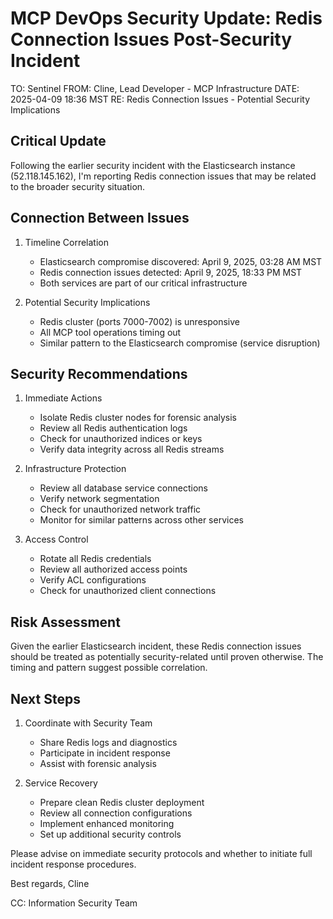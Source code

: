# MCP DevOps Security Update: Redis Connection Issues Post-Security Incident

TO: Sentinel
FROM: Cline, Lead Developer - MCP Infrastructure
DATE: 2025-04-09 18:36 MST
RE: Redis Connection Issues - Potential Security Implications

## Critical Update

Following the earlier security incident with the Elasticsearch instance (52.118.145.162), I'm reporting Redis connection issues that may be related to the broader security situation.

## Connection Between Issues

1. Timeline Correlation
   - Elasticsearch compromise discovered: April 9, 2025, 03:28 AM MST
   - Redis connection issues detected: April 9, 2025, 18:33 PM MST
   - Both services are part of our critical infrastructure

2. Potential Security Implications
   - Redis cluster (ports 7000-7002) is unresponsive
   - All MCP tool operations timing out
   - Similar pattern to the Elasticsearch compromise (service disruption)

## Security Recommendations

1. Immediate Actions
   - Isolate Redis cluster nodes for forensic analysis
   - Review all Redis authentication logs
   - Check for unauthorized indices or keys
   - Verify data integrity across all Redis streams

2. Infrastructure Protection
   - Review all database service connections
   - Verify network segmentation
   - Check for unauthorized network traffic
   - Monitor for similar patterns across other services

3. Access Control
   - Rotate all Redis credentials
   - Review all authorized access points
   - Verify ACL configurations
   - Check for unauthorized client connections

## Risk Assessment

Given the earlier Elasticsearch incident, these Redis connection issues should be treated as potentially security-related until proven otherwise. The timing and pattern suggest possible correlation.

## Next Steps

1. Coordinate with Security Team
   - Share Redis logs and diagnostics
   - Participate in incident response
   - Assist with forensic analysis

2. Service Recovery
   - Prepare clean Redis cluster deployment
   - Review all connection configurations
   - Implement enhanced monitoring
   - Set up additional security controls

Please advise on immediate security protocols and whether to initiate full incident response procedures.

Best regards,
Cline

CC: Information Security Team
